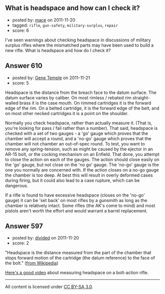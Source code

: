 ## What is headspace and how can I check it?

- posted by: [mace](https://stackexchange.com/users/-1/163-mace) on 2011-11-20
- tagged: `rifle`, `gun-safety`, `military-surplus`, `repair`
- score: 6

I've seen warnings about checking headspace in discussions of military surplus rifles where the mismatched parts may have been used to build a new rifle. What is headspace and how do I check it?


## Answer 610

- posted by: [Gene Temple](https://stackexchange.com/users/-1/254-gene-temple) on 2011-11-21
- score: 5

Headspace is the distance from the breach face to the datum surface.  The datum surface varies by caliber.  On most rimless / rebated rim straight-walled brass it is the case mouth.  On rimmed cartridges it is the forward edge of the rim.  On a belted cartridge, it is the forward edge of the belt, and on most other necked cartridges it is a point on the shoulder.

Normally you check headspace, rather than actually measure it.  (That is, you're looking for pass / fail rather than a number).  That said, headspace is checked with a set of two gauges - a 'go' gauge which proves that the chamber will accept a round, and a 'no-go' gauge which proves that the chamber will not chamber an out-of-spec round.  To test, you want to remove any spring-tension, such as might be caused by the ejector in an AR-15 bolt, or the cocking mechanism on an Enfield.  That done, you attempt to close the action on each of the gauges.  The action should close easily on the 'go' gauge, but not close on the 'no go' gauge.  The 'no-go' gauge is the one you normally are concerned with.  If the action closes on a no-go gauge the chamber is too deep.  At best this will result in overly deformed cases during firing, but it could also lead to a case rupture, which can be dangerous.

If a rifle is found to have excessive headspace (closes on the 'no-go' gauge) it can be 'set back' on most rifles by a gunsmith as long as the chamber is relatively intact.  Some rifles (the AK's come to mind) and most pistols aren't worth the effort and would warrant a barrel replacement.


## Answer 597

- posted by: [divided](https://stackexchange.com/users/-1/66-divided) on 2011-11-20
- score: 2

"Headspace is the distance measured from the part of the chamber that stops forward motion of the cartridge (the datum reference) to the face of the bolt." ([from Wikipedia][1])

[Here's a good video][2] about measuring headspace on a bolt-action rifle.

[1]: http://en.wikipedia.org/wiki/Headspace_%28firearms%29
[2]: http://www.youtube.com/watch?v=cxSU2zBQvM8



---

All content is licensed under [CC BY-SA 3.0](https://creativecommons.org/licenses/by-sa/3.0/).
